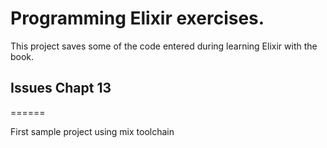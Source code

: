 # Programming Elixir  exercises.

This project saves some of the code entered during learning Elixir with the book.


## Issues Chapt 13
======

First sample project using mix toolchain
